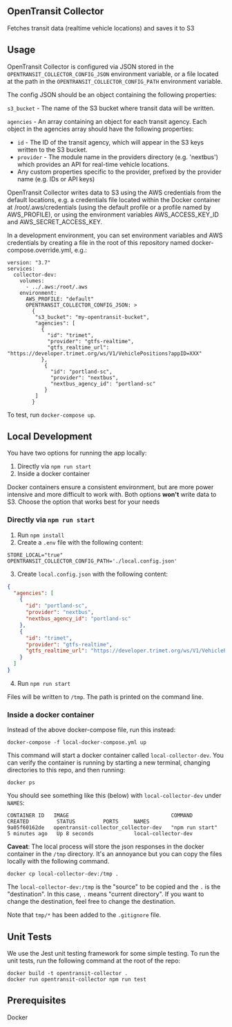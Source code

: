 ## OpenTransit Collector

Fetches transit data (realtime vehicle locations) and saves it to S3

## Usage

OpenTransit Collector is configured via JSON stored in the `OPENTRANSIT_COLLECTOR_CONFIG_JSON` environment variable, or a file located at the path in the `OPENTRANSIT_COLLECTOR_CONFIG_PATH` environment variable.

The config JSON should be an object containing the following properties:

`s3_bucket` - The name of the S3 bucket where transit data will be written.

`agencies` - An array containing an object for each transit agency. Each object in the agencies array should have the following properties:
* `id` - The ID of the transit agency, which will appear in the S3 keys written to the S3 bucket.
* `provider` - The module name in the providers directory (e.g. 'nextbus') which provides an API for real-time vehicle locations.
* Any custom properties specific to the provider, prefixed by the provider name (e.g. IDs or API keys)

OpenTransit Collector writes data to S3 using the AWS credentials from the default locations, e.g. a credentials file located within the Docker container at /root/.aws/credentials (using the default profile or a profile named by AWS_PROFILE), or using the environment variables AWS_ACCESS_KEY_ID and AWS_SECRET_ACCESS_KEY.

In a development environment, you can set environment variables and AWS credentials by creating a file in the root of this repository named docker-compose.override.yml, e.g.:

```
version: "3.7"
services:
  collector-dev:
    volumes:
      - ../.aws:/root/.aws
    environment:
      AWS_PROFILE: "default"
      OPENTRANSIT_COLLECTOR_CONFIG_JSON: >
        {
         "s3_bucket": "my-opentransit-bucket",
         "agencies": [
           {
             "id": "trimet",
             "provider": "gtfs-realtime",
             "gtfs_realtime_url": "https://developer.trimet.org/ws/V1/VehiclePositions?appID=XXX"
           },
            {
              "id": "portland-sc",
              "provider": "nextbus",
              "nextbus_agency_id": "portland-sc"
            }
         ]
        }
```

To test, run `docker-compose up`.

## Local Development
You have two options for running the app locally:

1. Directly via `npm run start`
2. Inside a docker container

Docker containers ensure a consistent environment, but are more power intensive and more difficult to work with. Both options **won't** write data to S3. Choose the option that works best for your needs
### Directly via `npm run start`

1. Run `npm install`
2. Create a `.env` file with the following content:

```
STORE_LOCAL="true"
OPENTRANSIT_COLLECTOR_CONFIG_PATH='./local.config.json'
```
3. Create `local.config.json` with the following content:
```json
{
  "agencies": [
    {
      "id": "portland-sc",
      "provider": "nextbus",
      "nextbus_agency_id": "portland-sc"
    },
    {
      "id": "trimet",
      "provider": "gtfs-realtime",
      "gtfs_realtime_url": "https://developer.trimet.org/ws/V1/VehiclePositions?appID=D250D757BEDC0CC1DE086C2B4"
    }
  ]
}
```

4. Run `npm run start`

Files will be written to `/tmp`. The path is printed on the command line.

### Inside a docker container

Instead of the above docker-compose file, run this instead:
```
docker-compose -f local-docker-compose.yml up
```

This command will start a docker container called `local-collector-dev`. You can verify the container is running by starting a new terminal, changing directories to this repo, and then running:
```
docker ps
```
You should see something like this (below) with `local-collector-dev` under `NAMES`:
```
CONTAINER ID   IMAGE                                 COMMAND           CREATED         STATUS         PORTS     NAMES
9a05f60162de   opentransit-collector_collector-dev   "npm run start"   5 minutes ago   Up 8 seconds             local-collector-dev
```

**Caveat**: The local process will store the json responses in the docker container in the `/tmp` directory. It's an annoyance but you can copy the files locally with the following command.
```
docker cp local-collector-dev:/tmp .
```
The `local-collector-dev:/tmp` is the "source" to be copied and the `.` is the "destination". In this case, `.` means "current directory". If you want to change the destination, feel free to change the destination. 

Note that `tmp/*` has been added to the `.gitignore` file.

## Unit Tests

We use the Jest unit testing framework for some simple testing. To run the unit tests, run the following command at the root of the repo:

```
docker build -t opentransit-collector .
docker run opentransit-collector npm run test
```

## Prerequisites

Docker
